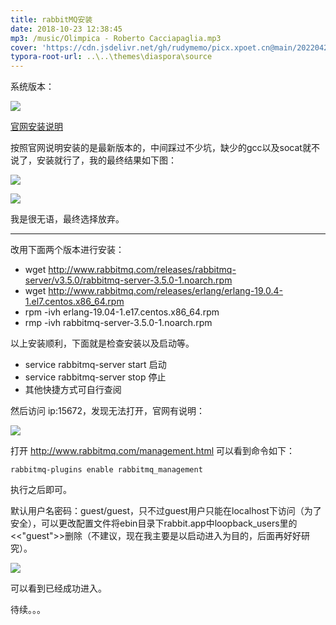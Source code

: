 ```yaml
---
title: rabbitMQ安装
date: 2018-10-23 12:38:45
mp3: /music/Olimpica - Roberto Cacciapaglia.mp3
cover: 'https://cdn.jsdelivr.net/gh/rudymemo/picx.xpoet.cn@main/20220424/sc9MOp2L3RH4i6q.2ssih7b6cg00.jpg'
typora-root-url: ..\..\themes\diaspora\source
---
```






系统版本：

![](https://cdn.jsdelivr.net/gh/rudymemo/picx.xpoet.cn/202204261110126.png)



[官网安装说明](http://www.rabbitmq.com/install-rpm.html)

按照官网说明安装的是最新版本的，中间踩过不少坑，缺少的gcc以及socat就不说了，安装就行了，我的最终结果如下图：

![](https://cdn.jsdelivr.net/gh/rudymemo/picx.xpoet.cn/202204261110265.png)

![](https://cdn.jsdelivr.net/gh/rudymemo/picx.xpoet.cn/202204261110199.png)

我是很无语，最终选择放弃。

------

改用下面两个版本进行安装：

- wget <http://www.rabbitmq.com/releases/rabbitmq-server/v3.5.0/rabbitmq-server-3.5.0-1.noarch.rpm>
- wget <http://www.rabbitmq.com/releases/erlang/erlang-19.0.4-1.el7.centos.x86_64.rpm>
- rpm -ivh erlang-19.04-1.e17.centos.x86_64.rpm
- rmp -ivh rabbitmq-server-3.5.0-1.noarch.rpm

以上安装顺利，下面就是检查安装以及启动等。

- service rabbitmq-server start 启动
- service rabbitmq-server stop 停止
- 其他快捷方式可自行查阅

然后访问 ip:15672，发现无法打开，官网有说明：

![](/img/rabbitMQ/微信图片_20190225155615.png)

打开 http://www.rabbitmq.com/management.html 可以看到命令如下：

```
rabbitmq-plugins enable rabbitmq_management
```

执行之后即可。



默认用户名密码：guest/guest，只不过guest用户只能在localhost下访问（为了安全），可以更改配置文件将ebin目录下rabbit.app中loopback_users里的<<"guest">>删除（不建议，现在我主要是以启动进入为目的，后面再好好研究）。

![](https://cdn.jsdelivr.net/gh/rudymemo/picx.xpoet.cn/202204261110400.png)



可以看到已经成功进入。



待续。。。

